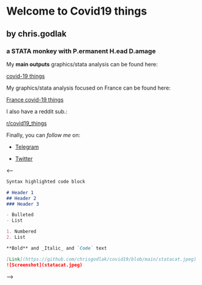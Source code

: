 # Welcome to Covid19 things 
## by chris.godlak
### a STATA monkey with P.ermanent H.ead D.amage

My **main outputs** graphics/stata analysis can be found here:

[covid-19 things](https://godlak.substack.com/) 

My graphics/stata analysis focused on France can be found here:

[France covid-19 things](https://chrisgodlak.medium.com/)

I also have a reddit sub.:

[r/covid19_things](https://www.reddit.com/r/Covid19_things/)

Finally, you can _follow me_ on:

- [Telegram](https://t.me/chrisgodlak)

- [Twitter](https://twitter.com/ChrisGodlak)

<--
```markdown
Syntax highlighted code block

# Header 1
## Header 2
### Header 3

- Bulleted
- List

1. Numbered
2. List

**Bold** and _Italic_ and `Code` text

[Link](https://github.com/chrisgodlak/covid19/blob/main/statacat.jpeg) and ![Image](<img src="statacat.jpeg" title="Title of image" alt="alt text here">)
![Screenshot](statacat.jpeg)
```
-->

